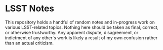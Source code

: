 LSST Notes
==========

This repository holds a handful of random notes and in-progress work on
various LSST-related topics. Nothing here should be taken as final, correct,
or otherwise trustworthy. Any apparent dispute, disagreement, or indictment of
any other's work is likely a result of my own confusion rather than an actual
criticism.

